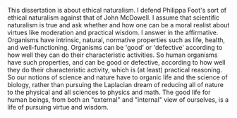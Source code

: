 This dissertation is about ethical naturalism. I defend Philippa Foot's sort of ethical naturalism against that of John McDowell. I assume that scientific naturalism is true and ask whether and how one can be a moral realist about virtues like moderation and practical wisdom. I answer in the affirmative. Organisms have intrinsic, natural, normative properties such as life, health, and well-functioning. Organisms can be 'good' or 'defective' according to how well they can do their characteristic activities. So human organisms have such properties, and can be good or defective, according to how well they do their characteristic activity, which is (at least) practical reasoning. So our notions of science and nature have to organic life and the science of biology, rather than pursuing the Laplacian dream of reducing all of nature to the physical and all sciences to physics and math.  The good life for human beings, from both an "external" and "internal" view of ourselves, is a life of pursuing virtue and wisdom. 